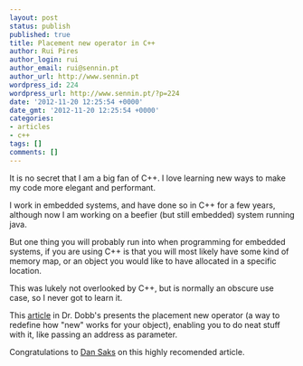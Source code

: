 ```yaml
---
layout: post
status: publish
published: true
title: Placement new operator in C++
author: Rui Pires
author_login: rui
author_email: rui@sennin.pt
author_url: http://www.sennin.pt
wordpress_id: 224
wordpress_url: http://www.sennin.pt/?p=224
date: '2012-11-20 12:25:54 +0000'
date_gmt: '2012-11-20 12:25:54 +0000'
categories:
- articles
- c++
tags: []
comments: []
---
```

<p>It is no secret that I am a big fan of C++. I love learning new ways to make my code more elegant and performant.</p>
<p>I work in embedded systems, and have done so in C++ for a few years, although now I am working on a beefier (but still embedded) system running java.</p>
<p>But one thing you will probably run into when programming for embedded systems, if you are using C++ is that you will most likely have some kind of memory map, or an object you would like to have allocated in a specific location.</p>
<p>This was lukely not overlooked by C++, but is normally an obscure use case, so I never got to learn it.</p>
<p>This <a href="http://www.drdobbs.com/cpp/calling-constructors-with-placement-new/232901023">article</a> in Dr. Dobb's presents the placement new operator (a way to redefine how "new" works for your object), enabling you to do neat stuff with it, like passing an address as parameter.</p>
<p>Congratulations to <a href="http://www.dansaks.com">Dan Saks</a> on this highly recomended article.</p>

